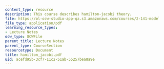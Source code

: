 ```yaml
---
content_type: resource
description: This course describes hamilton-jacobi theory.
file: https://ol-ocw-studio-app-qa.s3.amazonaws.com/courses/2-141-modeling-and-simulation-of-dynamic-systems-fall-2006/acefd95b3cf711c251ab55257bea8a9e_hamilton_jacobi.pdf
file_type: application/pdf
learning_resource_types:
- Lecture Notes
ocw_type: OCWFile
parent_title: Lecture Notes
parent_type: CourseSection
resourcetype: Document
title: hamilton_jacobi.pdf
uid: acefd95b-3cf7-11c2-51ab-55257bea8a9e
---
```

